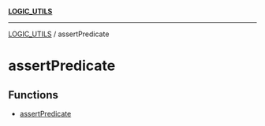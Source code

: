 [**LOGIC_UTILS**](../README.md)

***

[LOGIC_UTILS](../README.md) / assertPredicate

# assertPredicate

## Functions

- [assertPredicate](functions/assertPredicate.md)
